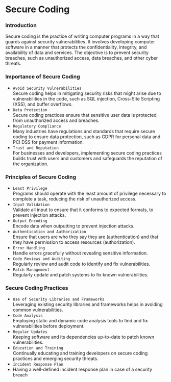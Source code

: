 
# Secure Coding


### Introduction
Secure coding is the practice of writing computer programs in a way that guards against security vulnerabilities. It involves developing computer software in a manner that protects the confidentiality, integrity, and availability of data and services. The objective is to prevent security breaches, such as unauthorized access, data breaches, and other cyber threats.

### Importance of Secure Coding

- `Avoid Security Vulnerabilities`    
Secure coding helps in mitigating security risks that might arise due to vulnerabilities in the code, such as SQL injection, Cross-Site Scripting (XSS), and buffer overflows.
- `Data Protection`    
Secure coding practices ensure that sensitive user data is protected from unauthorized access and breaches.
- `Regulatory Compliance`    
Many industries have regulations and standards that require secure coding to ensure data protection, such as GDPR for personal data and PCI DSS for payment information.
- `Trust and Reputation`    
For businesses and developers, implementing secure coding practices builds trust with users and customers and safeguards the reputation of the organization.

### Principles of Secure Coding
- `Least Privilege`   
Programs should operate with the least amount of privilege necessary to complete a task, reducing the risk of unauthorized access.
- `Input Validation`     
Validate all input to ensure that it conforms to expected formats, to prevent injection attacks.
- `Output Encoding`   
Encode data when outputting to prevent injection attacks.
- `Authentication and Authorization`   
Ensure that users are who they say they are (authentication) and that they have permission to access resources (authorization).
- `Error Handling`   
Handle errors gracefully without revealing sensitive information.
- `Code Reviews and Auditing`   
Regularly review and audit code to identify and fix vulnerabilities.
- `Patch Management`    
Regularly update and patch systems to fix known vulnerabilities.

### Secure Coding Practices

- `Use of Security Libraries and Frameworks`   
Leveraging existing security libraries and frameworks helps in avoiding common vulnerabilities.
- `Code Analysis`    
Employing static and dynamic code analysis tools to find and fix vulnerabilities before deployment.
- `Regular Updates`    
Keeping software and its dependencies up-to-date to patch known vulnerabilities.
- `Education and Training`   
Continually educating and training developers on secure coding practices and emerging security threats.
- `Incident Response Plan`    
- Having a well-defined incident response plan in case of a security breach